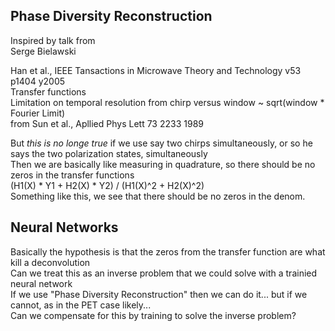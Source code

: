 ## Phase Diversity Reconstruction  
Inspired by talk from   
Serge Bielawski  

Han et al., IEEE Tansactions in Microwave Theory and Technology v53 p1404 y2005  
Transfer functions  
Limitation on temporal resolution from chirp versus window ~ sqrt(window * Fourier Limit)  
from Sun et al., Apllied Phys Lett 73 2233 1989  

But *this is no longe true* if we use say two chirps simultaneously, or so he says the two polarization states, simultaneously  
Then we are basically like measuring in quadrature, so there should be no zeros in the transfer functions  
(H1(X) * Y1 + H2(X) * Y2) / (H1(X)^2 + H2(X)^2)  
Something like this, we see that there should be no zeros in the denom.

## Neural Networks   
Basically the hypothesis is that the zeros from the transfer function are what kill a deconvolution  
Can we treat this as an inverse problem that we could solve with a trainied neural network  
If we use "Phase Diversity Reconstruction" then we can do it... but if we cannot, as in the PET case likely...  
Can we compensate for this by training to solve the inverse problem?  
